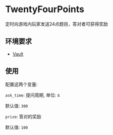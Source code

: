 # TwentyFourPoints

定时向游戏内玩家发送24点题目，答对者可获得奖励

## 环境要求

- [Vault](https://github.com/zhang-anzhi/MCDReforgedPlugins/tree/master/Vault)

## 使用

配置这两个变量:

`ask_time`: 提问周期, 单位: s

默认值: `300`

`prize`: 答对的奖励

默认值: `100`
